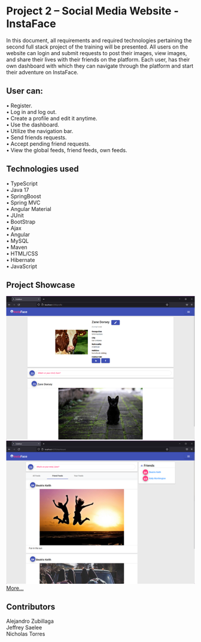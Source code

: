 
# Project 2 – Social Media Website - InstaFace

In this document, all requirements and required technologies pertaining the second full stack project of the training will be presented. All users on the website can login and submit requests to post their images, view images, and share their lives with their friends on the platform. Each user, has their own dashboard with which they can navigate through the platform and start their adventure on InstaFace.

## User can: 

• Register. <br />
• Log in and log out. <br />
• Create a profile and edit it anytime. <br />
• Use the dashboard. <br />
• Utilize the navigation bar. <br />
• Send friends requests. <br />
• Accept pending friend requests. <br />
• View the global feeds, friend feeds, own feeds. <br />

## Technologies used

• TypeScript <br />
• Java 17 <br />
• SpringBoost <br />
• Spring MVC <br />
• Angular Material <br />
• JUnit <br />
• BootStrap <br /> 
• Ajax <br />
• Angular <br /> 
• MySQL <br />
• Maven <br />
• HTML/CSS <br />
• Hibernate <br />
• JavaScript <br />


## Project Showcase

![Profile](/src/assets/images/Profile1.png)
![Feeds](src/assets/images/Feeds1.png)
[More...](https://github.com/nicktor19/social-media-app/tree/master/src/assets/images)

## Contributors

Alejandro Zubillaga <br />
Jeffrey Saelee <br />
Nicholas Torres <br />
